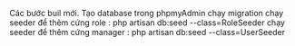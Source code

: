 Các bước buil mới.
Tạo database trong phpmyAdmin
chạy migration
chạy seeder để thêm cứng role : php artisan db:seed --class=RoleSeeder
chạy seeder để thêm cứng manager : php artisan db:seed --class=UserSeeder
